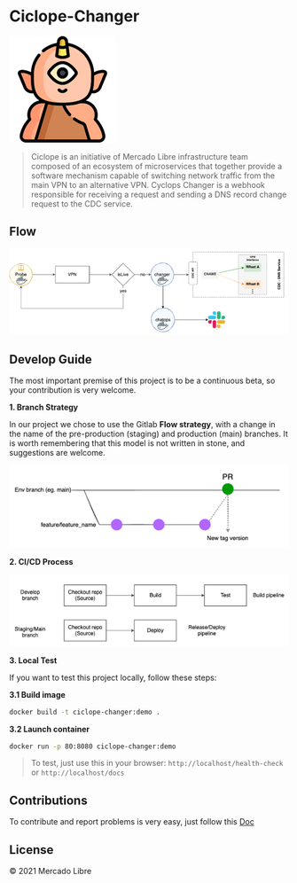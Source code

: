 # Ciclope-Changer
![img.png](assets/img.png)
> Ciclope is an initiative of Mercado Libre infrastructure team composed of an ecosystem of microservices that together provide a software mechanism capable of switching network traffic from the main VPN to an alternative VPN.
> Cyclops Changer is a webhook responsible for receiving a request and sending a DNS record change request to the CDC service.

## Flow
![img.png](assets/flow-img.png)

## Develop Guide
The most important premise of this project is to be a continuous beta, so your contribution is very welcome.

**1. Branch Strategy**

In our project we chose to use the Gitlab **Flow strategy**, with a change in the name of the pre-production (staging) and production (main) branches.
It is worth remembering that this model is not written in stone, and suggestions are welcome.

![img.png](assets/branch-strategy-img.png)

**2. CI/CD Process**

![img.png](assets/pipelines-img.png)

**3. Local Test**

If you want to test this project locally, follow these steps:

**3.1 Build image**

```bash
docker build -t ciclope-changer:demo .
```

**3.2 Launch container**

```bash
docker run -p 80:8080 ciclope-changer:demo
```

> To test, just use this in your browser: `http://localhost/health-check` or `http://localhost/docs`

## Contributions

To contribute and report problems is very easy, just follow this [Doc](docs/contribution/README.md)

## License

© 2021 Mercado Libre
